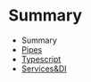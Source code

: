 # Summary

* Summary
* [Pipes](pipes.md)
* [Typescript](typescript.md)
* [Services&DI](services&di.md)

